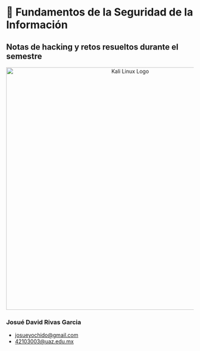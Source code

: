 # 🔐 **Fundamentos de la Seguridad de la Información**

## Notas de hacking y retos resueltos durante el semestre 

<div align="center"> <img src="https://images7.alphacoders.com/137/1370159.png" alt="Kali Linux Logo" width="650"> </div>

### Josué David Rivas Garcia
- [josueyochido@gmail.com](mailto:josueyochido@gmail.com)
- [42103003@uaz.edu.mx](mailto:42103003@uaz.edu.mx)
